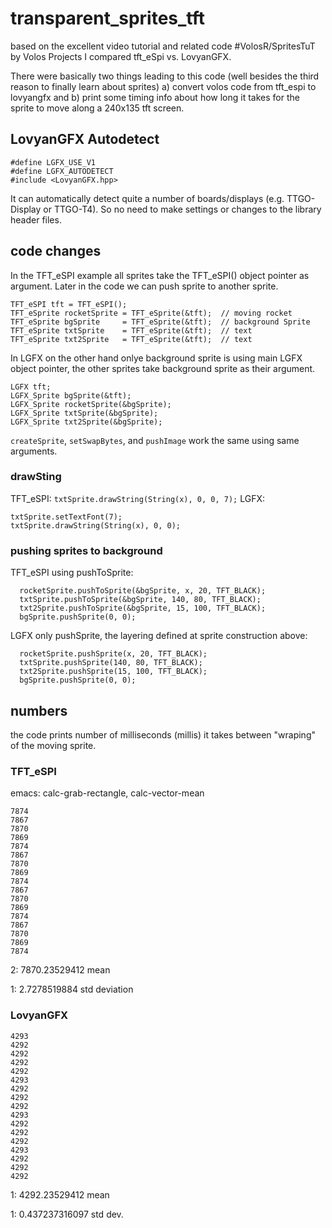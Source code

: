 # transparent_sprites_tft
based on the excellent video tutorial and related code #VolosR/SpritesTuT by Volos Projects I compared tft_eSpi vs. LovyanGFX.

There were basically two things leading to this code (well besides the third reason to finally learn about sprites) a) convert volos code from tft_espi to lovyangfx and b) print some timing info about how long it takes for the sprite to move along a 240x135 tft screen.



## LovyanGFX Autodetect
```
#define LGFX_USE_V1
#define LGFX_AUTODETECT
#include <LovyanGFX.hpp>
```
It can automatically detect quite a number of boards/displays (e.g. TTGO-Display or TTGO-T4). So no need to make settings or changes to the library header files.


## code changes
In the TFT_eSPI example all sprites take the TFT_eSPI() object pointer as argument. Later in the code we can push sprite to another sprite.

```
TFT_eSPI tft = TFT_eSPI();
TFT_eSprite rocketSprite = TFT_eSprite(&tft);  // moving rocket
TFT_eSprite bgSprite     = TFT_eSprite(&tft);  // background Sprite
TFT_eSprite txtSprite    = TFT_eSprite(&tft);  // text
TFT_eSprite txt2Sprite   = TFT_eSprite(&tft);  // text
```

In LGFX on the other hand onlye background sprite is using main LGFX object pointer, the other sprites take background sprite as their argument.
```
LGFX tft;
LGFX_Sprite bgSprite(&tft);
LGFX_Sprite rocketSprite(&bgSprite);
LGFX_Sprite txtSprite(&bgSprite);
LGFX_Sprite txt2Sprite(&bgSprite);
```


`createSprite`, `setSwapBytes`, and `pushImage` work the same using same arguments.


### drawSting
TFT_eSPI:
`txtSprite.drawString(String(x), 0, 0, 7);`
LGFX:
```
txtSprite.setTextFont(7);
txtSprite.drawString(String(x), 0, 0);
```

### pushing sprites to background
TFT_eSPI using pushToSprite:
```
  rocketSprite.pushToSprite(&bgSprite, x, 20, TFT_BLACK);
  txtSprite.pushToSprite(&bgSprite, 140, 80, TFT_BLACK);
  txt2Sprite.pushToSprite(&bgSprite, 15, 100, TFT_BLACK);
  bgSprite.pushSprite(0, 0);
```
LGFX only pushSprite, the layering defined at sprite construction above:
```
  rocketSprite.pushSprite(x, 20, TFT_BLACK);
  txtSprite.pushSprite(140, 80, TFT_BLACK);
  txt2Sprite.pushSprite(15, 100, TFT_BLACK);
  bgSprite.pushSprite(0, 0);
```



## numbers
the code prints number of milliseconds (millis) it takes between "wraping" of the moving sprite.

### TFT_eSPI
emacs: calc-grab-rectangle, calc-vector-mean
```
7874
7867
7870
7869
7874
7867
7870
7869
7874
7867
7870
7869
7874
7867
7870
7869
7874
```
2:  7870.23529412 mean

1:  2.7278519884  std deviation


### LovyanGFX
```
4293
4292
4292
4292
4292
4293
4292
4292
4292
4293
4292
4292
4292
4293
4292
4292
4292
```
1:  4292.23529412   mean

1:  0.437237316097  std dev.

